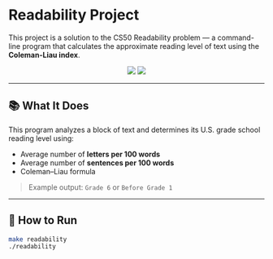 # Readability Project

This project is a solution to the CS50 Readability problem — a command-line program that calculates the approximate reading level of text using the **Coleman-Liau index**.

<p align="center">
  <img src="https://img.shields.io/badge/Language-C-blue?style=for-the-badge" />
  <img src="https://img.shields.io/badge/CS50-Harvard-red?style=for-the-badge" />
</p>

---

## 📚 What It Does

This program analyzes a block of text and determines its U.S. grade school reading level using:

- Average number of **letters per 100 words**
- Average number of **sentences per 100 words**
- Coleman–Liau formula

> Example output: `Grade 6` or `Before Grade 1`

---

## 🚀 How to Run

```bash
make readability
./readability
